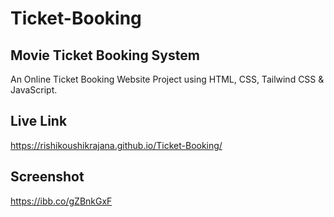 # Ticket-Booking

## Movie Ticket Booking System

An Online Ticket Booking Website Project using HTML, CSS, Tailwind CSS & JavaScript.

## Live Link
https://rishikoushikrajana.github.io/Ticket-Booking/

## Screenshot
https://ibb.co/gZBnkGxF
